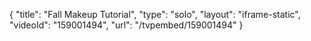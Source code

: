 {
    "title": "Fall Makeup Tutorial",
    "type": "solo",
    "layout": "iframe-static",
    "videoId": "159001494",
    "url": "\/tvpembed\/159001494"
}